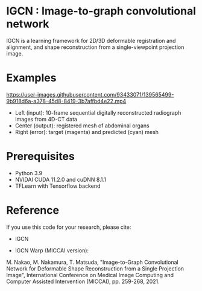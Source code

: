 # IGCN : Image-to-graph convolutional network 
IGCN is a learning framework for 2D/3D deformable registration and alignment, and shape reconstruction from a single-viewpoint projection image. 


# Examples
https://user-images.githubusercontent.com/93433071/139565499-9b918d6a-a378-45d8-8419-3b7affbd4e22.mp4

- Left (input): 10-frame sequential digitally reconstructed radiograph images from 4D-CT data 
- Center (output): registered mesh of abdominal organs
- Right (error): target (magenta) and predicted (cyan) mesh  

# Prerequisites
- Python 3.9
- NVIDAI CUDA 11.2.0 and cuDNN 8.1.1
- TFLearn with Tensorflow backend

# Reference
If you use this code for your research, please cite:

- IGCN


- IGCN Warp (MICCAI version): 

M. Nakao, M. Nakamura, T. Matsuda, "Image-to-Graph Convolutional Network for Deformable Shape Reconstruction from a Single Projection Image", International Conference on Medical Image Computing and Computer Assisted Intervention (MICCAI), pp. 259-268, 2021.


